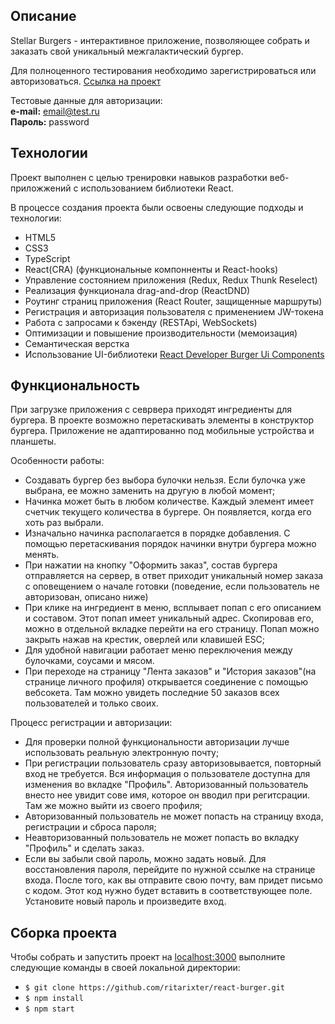 ## Описание

Stellar Burgers - интерактивное приложение, позволяющее собрать и заказать свой уникальный межгалактический бургер.

Для полноценного тестирования необходимо зарегистрироваться или авторизоваться.
[Ссылка на проект](https://react-burger-three.vercel.app/)

Тестовые данные для авторизации:
<br>
**e-mail:** email@test.ru
<br>
**Пароль:** password

## Технологии

Проект выполнен с целью тренировки навыков разработки веб-приложжений с использованием библиотеки React. 

В процессе создания проекта были освоены следующие подходы и технологии:

- HTML5
- CSS3
- TypeScript
- React(CRA) (функциональные компонненты и React-hooks)
- Управление состоянием приложения (Redux, Redux Thunk Reselect)
- Реализация функционала drag-and-drop (ReactDND)
- Роутинг страниц приложения (React Router, защищенные маршруты)
- Регистрация и авторизация пользователя с применением JW-токена
- Работа с запросами к бэкенду (RESTApi, WebSockets) 
- Оптимизации и повышение производительности (мемоизация)
- Семантическая верстка
- Использование UI-библиотеки [React Developer Burger Ui Components](https://yandex-praktikum.github.io/react-developer-burger-ui-components/docs/)

## Функциональность

При загрузке приложения с севрвера приходят ингредиенты для бургера. В проекте возможно перетаскивать элементы в конструктор бургера. Приложение не адаптированно под мобильные устройства и планшеты.

Особенности работы:

- Создавать бургер без выбора булочки нельзя. Если булочка уже выбрана, ее можно заменить на другую в любой момент;
- Начинка может быть в любом количестве. Каждый элемент имеет счетчик текущего количества в бургере. Он появляется, когда его хоть раз выбрали.
- Изначально начинка располагается в порядке добавления. С помощью перетаскивания порядок начинки внутри бургера можно менять.
- При нажатии на кнопку "Оформить заказ", состав бургера отправляется на сервер, в ответ приходит уникальный номер заказа с оповещением о начале готовки (поведение, если пользователь не авторизован, описано ниже)
- При клике на ингредиент в меню, всплывает попап с его описанием и составом. Этот попап имеет уникальный адрес. Скопировав его, можно в отдельной вкладке перейти на его страницу. Попап можно закрыть нажав на крестик, оверлей или клавишей ESC;
- Для удобной навигации работает меню переключения между булочками, соусами и мясом.
- При переходе на страницу "Лента заказов" и "История заказов"(на странице личного профиля) открывается соединение с помощью вебсокета. Там можно увидеть последние 50 заказов всех пользователей и только своих.

Процесс регистрации и авторизации:

- Для проверки полной функциональности авторизации лучше использовать реальную электронную почту;
- При регистрации пользователь сразу авторизовывается, повторный вход не требуется. Вся информация о пользователе доступна для изменения во вкладке "Профиль". Авторизованный пользователь внесто нее увидит сове имя, которое он вводил при регитсрации. Там же можно выйти из своего профиля;
- Авторизованный пользователь не может попасть на страницу входа, регистрации и сброса пароля;
- Неавторизованный пользователь не может попасть во вкладку "Профиль" и сделать заказ.
- Если вы забыли свой пароль, можно задать новый. Для восстановления пароля, перейдите по нужной ссылке на странице входа. После того, как вы отправите свою почту, вам придет письмо с кодом. Этот код нужно будет вставить в соответствующее поле. Установите новый пароль и произведите вход.


## Сборка проекта

Чтобы собрать и запустить проект на [localhost:3000](http://localhost:3000) выполните следующие команды в своей локальной директории:

- `$ git clone https://github.com/ritarixter/react-burger.git`
- `$ npm install`
- `$ npm start`
